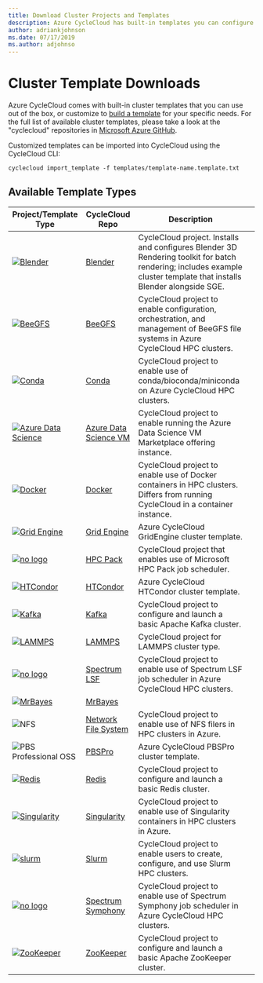 ```yaml
---
title: Download Cluster Projects and Templates
description: Azure CycleCloud has built-in templates you can configure and edit to make your own custom templates.
author: adriankjohnson
ms.date: 07/17/2019
ms.author: adjohnso
---
```


# Cluster Template Downloads

Azure CycleCloud comes with built-in cluster templates that you can use out of the box, or customize to [build a template](~/how-to/cluster-templates.md) for your specific needs. For the full list of available cluster templates, please take a look at the "cyclecloud" repositories in [Microsoft Azure GitHub](https://github.com/Azure?q=cyclecloud).

Customized templates can be imported into CycleCloud using the CycleCloud CLI:

```azurecli-interactive
cyclecloud import_template -f templates/template-name.template.txt
```

## Available Template Types

| Project/Template Type  | CycleCloud Repo | Description  |     |
| --------------------- | ---------------- | ------------ | --- |
| [![Blender](~/media/index/blender.png)](https://blender.org) | [Blender](https://github.com/Azure/cyclecloud-blender) | CycleCloud project. Installs and configures Blender 3D Rendering toolkit for batch rendering; includes example cluster template that installs Blender alongside SGE. |     |
| [![BeeGFS](~/media/index/beegfs.png)](https://www.beegfs.io/content/) | [BeeGFS](https://github.com/Azure/cyclecloud-beegfs) | CycleCloud project to enable configuration, orchestration, and management of BeeGFS file systems in Azure CycleCloud HPC clusters. |     |
| [![Conda](~/media/index/conda.png)](https://anaconda.org/anaconda/conda) | [Conda](https://github.com/Azure/cyclecloud-conda) | CycleCloud project to enable use of conda/bioconda/miniconda on Azure CycleCloud HPC clusters.  |     |
| [![Azure Data Science](~/media/index/data-science.png)](https://azure.microsoft.com/services/virtual-machines/data-science-virtual-machines/) | [Azure Data Science VM](https://github.com/Azure/cyclecloud-data-science-vm) | CycleCloud project to enable running the Azure Data Science VM Marketplace offering instance.  |     |
| [![Docker](~/media/index/docker.png)](https://docker.com) | [Docker](https://github.com/Azure/cyclecloud-docker) | CycleCloud project to enable use of Docker containers in HPC clusters. Differs from running CycleCloud in a container instance.                                      |     |
| [![Grid Engine](~/media/index/grid-engine.png)](http://gridscheduler.sourceforge.net/) | [Grid Engine](https://github.com/Azure/cyclecloud-gridengine)    | Azure CycleCloud GridEngine cluster template.  |     |
| [![no logo](~/media/index/default.png)](https://docs.microsoft.com/powershell/high-performance-computing/overview?view=hpc16-ps)  | [HPC Pack](https://github.com/Azure/cyclecloud-hpcpack) | CycleCloud project that enables use of Microsoft HPC Pack job scheduler.  |     |
| [![HTCondor](~/media/index/htcondor.png)](https://research.cs.wisc.edu/htcondor/) | [HTCondor](https://github.com/Azure/cyclecloud-htcondor)  | Azure CycleCloud HTCondor cluster template. |     |
| [![Kafka](~/media/index/kafka.png)](https://kafka.apache.org/)  | [Kafka](https://github.com/Azure/cyclecloud-kafka)  | CycleCloud project to configure and launch a basic Apache Kafka cluster.  |     |
| [![LAMMPS](~/media/index/lammps.png)](https://lammps.sandia.gov/) | [LAMMPS](https://github.com/Azure/cyclecloud-lammps)  | CycleCloud project for LAMMPS cluster type.    |     |
| [![no logo](~/media/index/default.png)](https://www.ibm.com/us-en/marketplace/hpc-workload-management) | [Spectrum LSF](https://github.com/Azure/cyclecloud-lsf) | CycleCloud project to enable use of Spectrum LSF job scheduler in Azure CycleCloud HPC clusters.  |     |
| [![MrBayes](~/media/index/mr-bayes.png)](http://mrbayes.sourceforge.net/)  | [MrBayes](https://github.com/Azure/cyclecloud-mrbayes)  |     |
| ![NFS](~/media/index/nfs.png) | [Network File System](https://github.com/Azure/cyclecloud-nfs) | CycleCloud project to enable use of NFS filers in HPC clusters in Azure.  |     |
| ![PBS Professional OSS](~/media/index/pbspro.png)  | [PBSPro](https://github.com/Azure/cyclecloud-pbspro)  | Azure CycleCloud PBSPro cluster template.  |     |
| [![Redis](~/media/index/default.png)](https://redis.io/) | [Redis](https://github.com/Azure/cyclecloud-redis)  | CycleCloud project to configure and launch a basic Redis cluster.  |     |
| [![Singularity](~/media/index/singularity.png)](https://www.sylabs.io/)  | [Singularity](https://github.com/Azure/cyclecloud-singularity) | CycleCloud project to enable use of Singularity containers in HPC clusters in Azure. |     |
| [![slurm](~/media/index/slurm.png)](https://slurm.schedmd.com/)  | [Slurm](https://github.com/Azure/cyclecloud-slurm) | CycleCloud project to enable users to create, configure, and use Slurm HPC clusters.  |     |
| [![no logo](~/media/index/default.png)](https://www.ibm.com/ca-en/marketplace/analytics-workload-management)  | [Spectrum Symphony](https://github.com/Azure/cyclecloud-symphony) | CycleCloud project to enable use of Spectrum Symphony job scheduler in Azure CycleCloud HPC clusters.  |     |
| [![ZooKeeper](~/media/index/zookeeper.png)](https://zookeeper.apache.org/)  | [ZooKeeper](https://github.com/Azure/cyclecloud-zookeeper) | CycleCloud project to configure and launch a basic Apache ZooKeeper cluster.   |     |
